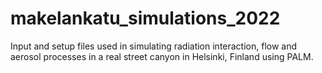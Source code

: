# makelankatu_simulations_2022
Input and setup files used in simulating radiation interaction, flow and aerosol processes in a real street canyon in Helsinki, Finland using PALM.
